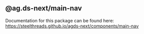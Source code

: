 ## @ag.ds-next/main-nav

Documentation for this package can be found here: https://steelthreads.github.io/agds-next/components/main-nav
